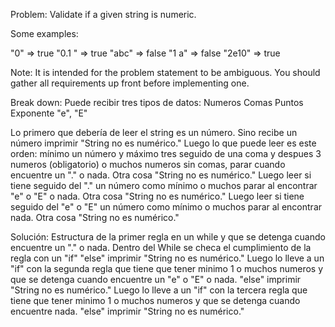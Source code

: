Problem:
Validate if a given string is numeric.

Some examples:

"0" => true
"0.1 " => true
"abc" => false
"1 a" => false
"2e10" => true

Note: It is intended for the problem statement to be ambiguous. You should gather all requirements up front before implementing one.

Break down:
Puede recibir tres tipos de datos:
Numeros
Comas
Puntos
Exponente "e", "E"


Lo primero que debería de leer el string es un número.
Sino recibe un número imprimir "String no es numérico."
Luego lo que puede leer es este orden: mínimo un número y máximo tres seguido de una coma y despues 3 numeros (obligatorio) o muchos numeros sin comas, parar cuando encuentre un "." o nada.
Otra cosa "String no es numérico."
Luego leer si tiene seguido del "." un número como mínimo o muchos parar al encontrar "e" o "E" o nada.
Otra cosa "String no es numérico."
Luego leer si tiene seguido del "e" o "E" un número como mínimo o muchos parar al encontrar nada.
Otra cosa "String no es numérico."

Solución:
Estructura de la primer regla en un while y que se detenga cuando encuentre un "." o nada.
Dentro del While se checa el cumplimiento de la regla con un "if" "else" imprimir "String no es numérico."
Luego lo lleve a un "if" con la segunda regla que tiene que tener minimo 1 o muchos numeros y que se detenga cuando encuentre un "e" o "E" o nada. "else" imprimir "String no es numérico."
Luego lo lleve a un "if" con la tercera regla que tiene que tener minimo 1 o muchos numeros y que se detenga cuando encuentre nada. "else" imprimir "String no es numérico."
